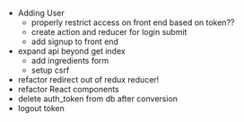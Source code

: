- Adding User
  - properly restrict access on front end based on token??
  - create action and reducer for login submit
  - add signup to front end
- expand api beyond get index
  - add ingredients form
  - setup csrf
- refactor redirect out of redux reducer!
- refactor React components
- delete auth_token from db after conversion
- logout token
